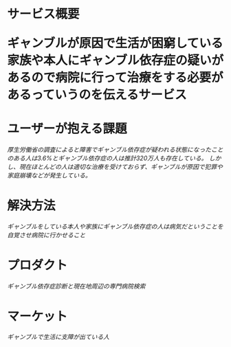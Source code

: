 <h1>サービス概要
 <p>ギャンブルが原因で生活が困窮している家族や本人にギャンブル依存症の疑いがあるので病院に行って治療をする必要があるっていうのを伝えるサービス

<h1>ユーザーが抱える課題</h1>
<h6>厚生労働省の調査によると障害でギャンブル依存症が疑われる状態になったことのある人は3.6%とギャンブル依存症の人は推計320万人も存在している。
しかし、現在ほとんどの人は適切な治療を受けておらず、ギャンブルが原因で犯罪や家庭崩壊などが発生している。</h6>

<h1>解決方法</h1>
 <h6>ギャンブルをしている本人や家族にギャンブル依存症の人は病気だということを自覚させ病院に行かせること</h6>

<h1>プロダクト</h1>
<h6>ギャンブル依存症診断と現在地周辺の専門病院検索<h6>

<h1>マーケット</h1>
<h6>ギャンブルで生活に支障が出ている人<h6>
